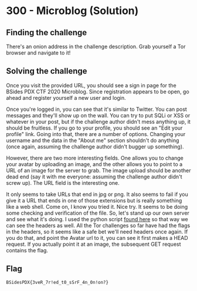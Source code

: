 # 300 - Microblog (Solution)

## Finding the challenge

There's an onion address in the challenge description. Grab yourself a Tor browser and navigate to it!

## Solving the challenge

Once you visit the provided URL, you should see a sign in page for the BSides PDX CTF 2020 Microblog. Since registration appears to be open, go ahead and register yourself a new user and login.

Once you're logged in, you can see that it's similar to Twitter. You can post messages and they'll show up on the wall. You can try to put SQLi or XSS or whatever in your post, but if the challenge author didn't mess anything up, it should be fruitless. If you go to your profile, you should see an "Edit your profile" link. Going into that, there are a number of options. Changing your username and the data in the "About me" section shouldn't do anything (once again, assuming the challenge author didn't bugger up something).

However, there are two more interesting fields. One allows you to change your avatar by uploading an image, and the other allows you to point to a URL of an image for the server to grab. The image upload should be another dead end (say it with me everyone: assuming the challenge author didn't screw up). The URL field is the interesting one.

It only seems to take URLs that end in jpg or png. It also seems to fail if you give it a URL that ends in one of those extensions but is really something like a web shell. Come on, I know you tried it. Nice try. It seems to be doing some checking and verification of the file. So, let's stand up our own server and see what it's doing. I used the python script [found here](https://gist.github.com/phrawzty/62540f146ee5e74ea1ab) so that way we can see the headers as well. All the Tor challenges so far have had the flags in the headers, so it seems like a safe bet we'll need headers once again. If you do that, and point the Avatar url to it, you can see it first makes a HEAD request. If you actually point it at an image, the subsequent GET request contains the flag.

## Flag
`BSidesPDX{3veR_7r!ed_t0_sSrF_4n_0n!on?}`